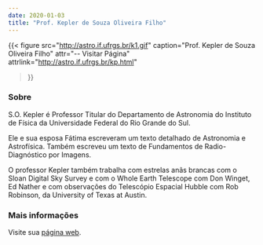 ```yaml
---
date: 2020-01-03
title: "Prof. Kepler de Souza Oliveira Filho"
---
```


{{< figure
  src="http://astro.if.ufrgs.br/k1.gif"
  caption="Prof. Kepler de Souza Oliveira Filho"
  attr="-- Visitar Página"
  attrlink="http://astro.if.ufrgs.br/kp.html"
>}}

### Sobre

S.O. Kepler é Professor Titular do Departamento de Astronomia do Instituto de Física da Universidade Federal do Rio Grande do Sul.

Ele e sua esposa Fátima escreveram um texto detalhado de Astronomia e Astrofísica. Também escreveu um texto de Fundamentos de Radio-Diagnóstico por Imagens.

O professor Kepler também trabalha com estrelas anãs brancas com o Sloan Digital Sky Survey e com o Whole Earth Telescope com Don Winget, Ed Nather e com observações do Telescópio Espacial Hubble com Rob Robinson, da University of Texas at Austin.


### Mais informações

Visite sua [página web]("http://astro.if.ufrgs.br/kp.html").
